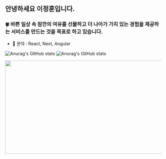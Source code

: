 <div> 

<!--
![header](https://capsule-render.vercel.app/api?type=cylinder&color=000000&height=150&section=header&text=lionleeee&fontColor=ffffff&fontSize=70&animation=fadeIn&fontAlignY=55&desc=%20&descAlignY=62&descAlign=62)
-->


## 안녕하세요 이정훈입니다. 
### 🍀 바쁜 일상 속 잠깐의 여유를 선물하고 더 나아가 가치 있는 경험을 제공하는 서비스를 만드는 것을 목표로 하고 있습니다.

- 🌱 분야 : React, Next, Angular
  <!--
  [![Typing SVG](https://readme-typing-svg.herokuapp.com?font=Roboto&weight=900&size=42&duration=3000&pause=1000&color=840FFFA1&center=true&width=700&height=100&lines=Hi%2C+I'm+JeongHun)](https://git.io/typing-svg)
  -->




![Anurag's GitHub stats](https://github-readme-stats.vercel.app/api?username=lionleeee&show_icons=true&theme=radical)
![Anurag's GitHub stats](https://github-readme-stats.vercel.app/api/top-langs/?username=lionleeee&langs_count=10&layout=compact&theme=radical)



<a href="https://github.com/devxb/gitanimals">
<img
  src="https://render.gitanimals.org/farms/lionleeee"
  width="600"
  height="300"
/>
</a>
</div>
